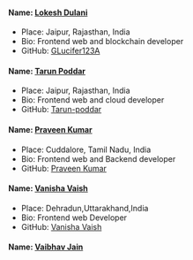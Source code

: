 #### Name: [Lokesh Dulani](https://github.com/lucifer123A)
- Place: Jaipur, Rajasthan, India
- Bio: Frontend web and blockchain developer
- GitHub: [GLucifer123A](https://github.com/lucifer123A)

#### Name: [Tarun Poddar](https://github.com/Tarun-poddar)
- Place: Jaipur, Rajasthan, India
- Bio: Frontend web and cloud developer
- GitHub: [Tarun-poddar](https://github.com/Tarun-poddar)

#### Name: [Praveen Kumar](https://github.com/pravee42)
- Place: Cuddalore, Tamil Nadu, India
- Bio: Frontend web and Backend developer
- GitHub: [Praveen Kumar](https://github.com/pravee42)

#### Name: [Vanisha Vaish](https://github.com/v-vanisha)
- Place: Dehradun,Uttarakhand,India
- Bio: Frontend web Developer
- GitHub: [Vanisha Vaish](https://github.com/v-vanisha)








#### Name: [Vaibhav Jain](https://github.com/vjainlion)


